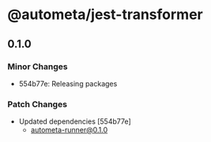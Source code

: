 # @autometa/jest-transformer

## 0.1.0

### Minor Changes

- 554b77e: Releasing packages

### Patch Changes

- Updated dependencies [554b77e]
  - autometa-runner@0.1.0

